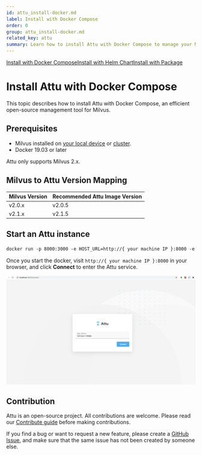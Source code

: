 ```yaml
---
id: attu_install-docker.md
label: Install with Docker Compose
order: 0
group: attu_install-docker.md
related_key: attu
summary: Learn how to install Attu with Docker Compose to manage your Milvus service.
---
```


<div class="tab-wrapper"><a href="attu_install-docker.md" class='active '>Install with Docker Compose</a><a href="attu_install-helm.md" class=''>Install with Helm Chart</a><a href="attu_install-package.md" class=''>Install with Package</a></div>

# Install Attu with Docker Compose

This topic describes how to install Attu with Docker Compose, an efficient open-source management tool for Milvus.

## Prerequisites

- Milvus installed on [your local device](install_standalone-docker.md) or [cluster](install_cluster-docker.md).
- Docker 19.03 or later

<div class="alert note">
Attu only supports Milvus 2.x.
</div>

## Milvus to Attu Version Mapping

| Milvus Version | Recommended Attu Image Version | 
| -------------- | ------------------------------ |
| v2.0.x         | v2.0.5                         |
| v2.1.x         | v2.1.5                         |

## Start an Attu instance

```Apache
docker run -p 8000:3000 -e HOST_URL=http://{ your machine IP }:8000 -e MILVUS_URL={your machine IP}:19530 zilliz/attu:latest
```

Once you start the docker, visit `http://{ your machine IP }:8000` in your browser, and click **Connect** to enter the Attu service.

![Attu_install](../../../../assets/attu/insight_install.png "Connect to the Attu service.")

## Contribution

Attu is an open-source project. All contributions are welcome. Please read our [Contribute guide](https://github.com/zilliztech/attu) before making contributions.

If you find a bug or want to request a new feature, please create a [GitHub Issue](https://github.com/zilliztech/attu), and make sure that the same issue has not been created by someone else.
